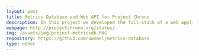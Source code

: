 ```yaml
---
layout: post
title: Metrics Database and Web API for Project Chrono
description: In this project we developed the full-stack of a web application that keeps track of the testing and performance metrics of Project Chrono. Every time a commit is made to the Chrono repository a set of unit tests and performance tests are ran on different machines. We extract metrics from these tests and save them in a database. The Project Chrono webpage can query the database through a RESTful API. You can see the metrics history <a href="http://projectchrono.org/status/" target="_blank">here</a>.
webpage: http://projectchrono.org/status/
img: /assets/img/project-metricsdb.PNG
repository: https://github.com/uwsbel/metrics-database
type: other
---
```

